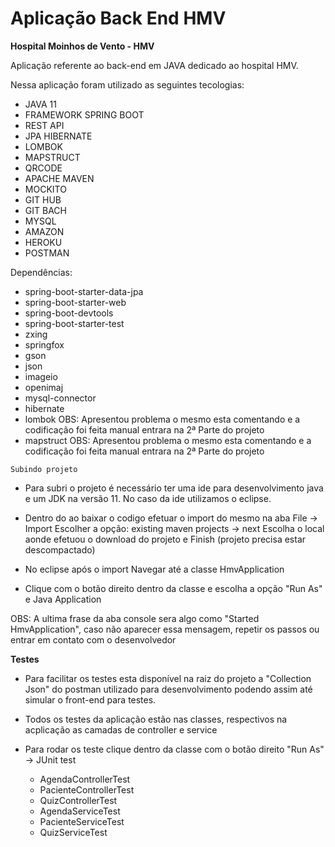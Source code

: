 # Aplicação Back End HMV

**Hospital Moinhos de Vento - HMV**

Aplicação referente ao back-end em JAVA dedicado ao hospital HMV.

Nessa aplicação foram utilizado as seguintes tecologias:

* JAVA 11
* FRAMEWORK SPRING BOOT
* REST API
* JPA HIBERNATE
* LOMBOK
* MAPSTRUCT
* QRCODE
* APACHE MAVEN
* MOCKITO
* GIT HUB
* GIT BACH
* MYSQL
* AMAZON
* HEROKU
* POSTMAN

Dependências:

* spring-boot-starter-data-jpa
* spring-boot-starter-web
* spring-boot-devtools
* spring-boot-starter-test
* zxing
* springfox
* gson
* json
* imageio
* openimaj
* mysql-connector
* hibernate
* lombok OBS: Apresentou problema o mesmo esta comentando e a codificação foi feita manual entrara na 2ª Parte do projeto
* mapstruct OBS: Apresentou problema o mesmo esta comentando e a codificação foi feita manual entrara na 2ª Parte do projeto


`Subindo projeto`

* Para subri o projeto é necessário ter uma ide para desenvolvimento java e um JDK na versão 11. No caso da ide utilizamos o eclipse.

* Dentro do ao baixar o codigo efetuar o import do mesmo na aba File -> Import
  Escolher a opção: existing maven projects -> next
  Escolha o local aonde efetuou o download do projeto e Finish (projeto precisa estar descompactado)
  
* No eclipse após o import Navegar até a classe HmvApplication

* Clique com o botão direito dentro da classe e escolha a opção "Run As" e Java Application 

OBS: A ultima frase da aba console sera algo como "Started HmvApplication", caso não aparecer essa mensagem, repetir os passos ou
entrar em contato com o desenvolvedor


**Testes**

* Para facilitar os testes esta disponível na raiz do projeto a "Collection Json" do postman utilizado para desenvolvimento
podendo assim até simular o front-end para testes.

* Todos os testes da aplicação estão nas classes, respectivos na acplicação as camadas de controller e service
* Para rodar os teste clique dentro da classe com o botão direito "Run As" -> JUnit test
   * AgendaControllerTest
   * PacienteControllerTest
   * QuizControllerTest
   * AgendaServiceTest
   * PacienteServiceTest
   * QuizServiceTest
